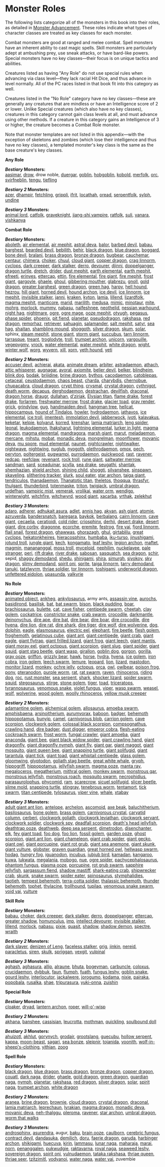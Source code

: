 # Monster Roles

The following lists categorize all of the monsters in this book into their roles, as detailed in [Monster Advancement](monsters/monsterAdvancement.md). These roles indicate what types of character classes are treated as key classes for each monster.

Combat monsters are good at ranged and melee combat. Spell monsters have an inherent ability to cast magic spells. Skill monsters are particularly adept at ambushing prey, use sneak attacks, or have bard-like powers. Special monsters have no key classes—their focus is on unique tactics and abilities.

Creatures listed as having "Any Role" do not use special rules when advancing via class level—they lack racial Hit Dice, and thus advance in level normally. All of the PC races listed in that book fit into this category as well.

Creatures listed in the "No Role" category have no key classes—these are generally any creatures that are mindless or have an Intelligence score of 2 or lower. Unlike Special creatures (which also have no key classes), creatures in this category cannot gain class levels at all, and must advance using other methods. If a creature in this category gains an Intelligence of 3 or higher, the creature becomes a Combat Role monster.

Note that monster templates are not listed in this appendix—with the exception of skeletons and zombies (which lose their intelligence and thus have no key classes), a templated monster's key class is the same as the base creature's key classes.

**Any Role**

**_Bestiary_ Monsters:**  
 [aasimar](monsters/aasimar.md#_aasimar), [drow](monsters/drow.md#_drow), drow noble, [duergar](monsters/duergar.md#_duergar), [goblin](monsters/goblin.md#_goblin), [hobgoblin](monsters/hobgoblin.md#_hobgoblin), [kobold](monsters/kobold.md#_kobold), [merfolk](monsters/merfolk.md#_merfolk), [orc](monsters/orc.md#_orc), [svirfneblin](monsters/svirfneblin.md#_svirfneblin), [tengu](monsters/tengu.md#_tengu), [tiefling](monsters/tiefling.md#_tiefling)

**_Bestiary 2_ Monsters:**  
 [azer](additionalMonsters/azer.md#_azer), [dhampir](additionalMonsters/dhampir.md#_dhampir-), [fetchling](additionalMonsters/fetchling.md#_fetchling), [grippli](additionalMonsters/grippli.md#_grippli), [ifrit](additionalMonsters/ifrit.md#_ifrit), [locathah](additionalMonsters/locathah.md#_locathah), [oread](additionalMonsters/oread.md#_oread-), [serpentfolk](additionalMonsters/serpentfolk.md#_serpentfolk), [sylph](additionalMonsters/sylph.md#_sylph), [undine](additionalMonsters/undine.md#_undine)

**_Bestiary 3_ Monsters:**  
 [animal lord](bestiary3/animalLord.md#_animal-lord), [catfolk](bestiary3/catfolk.md#_catfolk), [graveknight](bestiary3/graveknight.md#_graveknight), [jiang-shi vampire](bestiary3/vampire.md#_vampire,-jiang-shi), [ratfolk](bestiary3/ratfolk.md#_ratfolk), [suli](bestiary3/suli.md#_suli), [vanara](bestiary3/vanara.md#_vanara), [vishkanya](bestiary3/vishkanya.md#_vishkanya)

**Combat Role**

**_Bestiary_ Monsters:**  
 [aboleth](monsters/aboleth.md#_aboleth), [air elemental](monsters/elemental.md#_elemental-air), [air mephit](monsters/mephit.md#_mephit), [astral deva](monsters/angel.md#_angel-astral-deva), [balor](monsters/demon.md#_demon-balor), [barbed devil](monsters/devil.md#_devil-barbed), [babau](monsters/demon.md#_demon-babau), [barghest](monsters/barghest.md#_barghest), [bearded devil](monsters/devil.md#_devil-bearded), [bebilith](monsters/bebilith.md#_bebilith), [behir](monsters/behir.md#_behir), [black dragon](monsters/dragon.md#_chromatic-dragon-black), [blue dragon](monsters/dragon.md#_chromatic-dragon-blue), [boggard](monsters/boggard.md#_boggard), [bone devil](monsters/devil.md#_devil-bone), [bralani](monsters/azata.md#_azata-bralani), [brass dragon](monsters/dragon.md#_metallic-dragon-brass), [bronze dragon](monsters/dragon.md#_metallic-dragon-bronze), [bugbear](monsters/bugbear.md#_bugbear), [cauchemar](monsters/nightmare.md#_nightmare-cauchemar), [centaur](monsters/centaur.md#_centaur), [chimera](monsters/chimera.md#_chimera), [choker](monsters/choker.md#_choker), [chuul](monsters/chuul.md#_chuul), [cloud giant](monsters/giant.md#_giant-cloud), [copper dragon](monsters/dragon.md#_metallic-dragon-copper), [crag linnorm](monsters/linnorm.md#_linnorm-crag), [cyclops](monsters/cyclops.md#_cyclops), [dark creeper](monsters/darkCreeper.md#_dark-creeper), [dark stalker](monsters/darkStalker.md#_dark-stalker), [derro](monsters/derro.md#_derro), [devourer](monsters/devourer.md#_devourer), [djinni](monsters/genie.md#_genie-djinni), [doppelganger](monsters/doppelganger.md#_doppelganger), [dragon turtle](monsters/dragonTurtle.md#_dragon-turtle), [dretch](monsters/demon.md#_demon-dretch), [drider](monsters/drider.md#_drider), [dust mephit](monsters/mephit.md#_mephit), [earth elemental](monsters/elemental.md#_elemental-earth), [earth mephit](monsters/mephit.md#_mephit), [efreeti](monsters/genie.md#_genie-efreeti), [erinyes](monsters/devil.md#_devil-erinyes), [ettercap](monsters/ettercap.md#_ettercap), [ettin](monsters/ettin.md#_ettin), [fire elemental](monsters/elemental.md#_elemental-fire), [fire giant](monsters/giant.md#_giant-fire), [fire mephit](monsters/mephit.md#_mephit), [frost giant](monsters/giant.md#_giant-frost), [gargoyle](monsters/gargoyle.md#_gargoyle), [ghaele](monsters/azata.md#_azata-ghaele), [ghoul](monsters/ghoul.md#_ghoul), [gibbering mouther](monsters/gibberingMouther.md#_gibbering-mouther), [glabrezu](monsters/demon.md#_demon-glabrezu), [gnoll](monsters/gnoll.md#_gnoll), [gold dragon](monsters/dragon.md#_metallic-dragon-gold), [greater barghest](monsters/barghest.md#_greater-barghest), [green dragon](monsters/dragon.md#_chromatic-dragon-green), [green hag](monsters/greenHag.md#_green-hag), [harpy](monsters/harpy.md#_harpy), [hell hound](monsters/hellHound.md#_hell-hound), [hezrou](monsters/demon.md#_demon-hezrou), [hill giant](monsters/giant.md#_giant-hill), [horned devil](monsters/devil.md#_devil-horned), [hound archon](monsters/archon.md#_archon-hound), [ice devil](monsters/devil.md#_devil-ice), [ice linnorm](monsters/linnorm.md#_linnorm-ice), [ice mephit](monsters/mephit.md#_mephit), [invisible stalker](monsters/invisibleStalker.md#_invisible-stalker), [janni](monsters/genie.md#_genie-janni), [kraken](monsters/kraken.md#_kraken), [kyton](monsters/kyton.md#_kyton), [lamia](monsters/lamia.md#_lamia), [lillend](monsters/azata.md#_azata-lillend), [lizardfolk](monsters/lizardfolk.md#_lizardfolk), [magma mephit](monsters/mephit.md#_mephit), [manticore](monsters/manticore.md#_manticore), [marid](monsters/genie.md#_genie-marid), [marilith](monsters/demon.md#_demon-marilith), [medusa](monsters/medusa.md#_medusa), [mimic](monsters/mimic.md#_mimic), [minotaur](monsters/minotaur.md#_minotaur), [mite](monsters/mite.md#_mite), [mohrg](monsters/mohrg.md#_mohrg), [morlock](monsters/morlock.md#_morlock), [mummy](monsters/mummy.md#_mummy), [nabasu](monsters/demon.md#_demon-nabasu), [nalfeshnee](monsters/demon.md#_demon-nalfeshnee), [neothelid](monsters/neothelid.md#_neothelid), [nessian warhound](monsters/hellHound.md#_hell-hound-nessian), [night hag](monsters/nightHag.md#_night-hag), [nightmare](monsters/nightmare.md#_nightmare), [ogre](monsters/ogre.md#_ogre), [ogre mage](monsters/oni.md#_oni-ogre-mage), [ooze mephit](monsters/mephit.md#_mephit), [otyugh](monsters/otyugh.md#_otyugh), [pegasus](monsters/pegasus.md#_pegasus), [phase spider](monsters/phaseSpider.md#_phase-spider), [phoenix](monsters/phoenix.md#_phoenix), [pit fiend](monsters/devil.md#_devil-pit-fiend), [planetar](monsters/angel.md#_angel-planetar), [pseudodragon](monsters/pseudodragon.md#_pseudodragon), [rakshasa](monsters/rakshasa.md#_rakshasa), [red dragon](monsters/dragon.md#_chromatic-dragon-red), [remorhaz](monsters/remorhaz.md#_remorhaz), [retriever](monsters/retriever.md#_retriever), [sahuagin](monsters/sahuagin.md#_sahuagin), [salamander](monsters/salamander.md#_salamander), [salt mephit](monsters/mephit.md#_mephit), [satyr](monsters/satyr.md#_satyr), [sea hag](monsters/seaHag.md#_sea-hag), [shaitan](monsters/genie.md#_genie-shaitan), [shambling mound](monsters/shamblingMound.md#_shambling-mound), [shoggoth](monsters/shoggoth.md#_shoggoth), [silver dragon](monsters/dragon.md#_metallic-dragon-silver), [skum](monsters/skum.md#_skum), [solar](monsters/angel.md#_angel-solar), sphinx, [steam mephit](monsters/mephit.md#_mephit), [stone giant](monsters/giant.md#_giant-stone), [storm giant](monsters/giant.md#_giant-storm), [succubus](monsters/demon.md#_demon-succubus), [tarn linnorm](monsters/linnorm.md#_linnorm-tarn), [tarrasque](monsters/tarrasque.md#_tarrasque), [treant](monsters/treant.md#_treant), [troglodyte](monsters/troglodyte.md#_troglodyte), [troll](monsters/troll.md#_troll), [trumpet archon](monsters/archon.md#_archon-trumpet), [unicorn](monsters/unicorn.md#_unicorn), [vargouille](monsters/vargouille.md#_vargouille), [vegepygmy](monsters/vegepygmy.md#_vegepygmy), [vrock](monsters/demon.md#_demon-vrock), [water elemental](monsters/elemental.md#_elemental-water), [water mephit](monsters/mephit.md#_mephit), [white dragon](monsters/dragon.md#_chromatic-dragon-white), [wight](monsters/wight.md#_wight), [winter wolf](monsters/worg.md#_worg-winter-wolf), [worg](monsters/worg.md#_worg), [wyvern](monsters/wyvern.md#_wyvern), [xill](monsters/xill.md#_xill), [xorn](monsters/xill.md#_xill), [yeth hound](monsters/yethHound.md#_yeth-hound), [yeti](monsters/yeti.md#_yeti)

**_Bestiary 2_ Monsters:**  
 [accuser devil](additionalMonsters/devil.md#_devil,-accuser), [achierai](additionalMonsters/achaierai.md#_achaierai), [akata](additionalMonsters/akata.md#_akata), [animate dream](additionalMonsters/animateDream.md#_animate-dream), [arbiter](additionalMonsters/inevitable.md#_inevitable,-arbiter), [astradaemon](additionalMonsters/daemon.md#_daemon,-astradaemon), [athach](additionalMonsters/athach.md#_athach), [attic whisperer](additionalMonsters/atticWhisperer.md#_attic-whisperer), [augnagar](additionalMonsters/qlippoth.md#_qlippoth,-augnagar), [avoral](additionalMonsters/agathion.md#_agathion,-avoral), [axiomite](additionalMonsters/axiomite.md#_axiomite-), [belier devil](additionalMonsters/devil.md#_devil,-belier), [belker](additionalMonsters/belker.md#_belker), [blindheim](additionalMonsters/blindheim.md#_blindheim), [blink dog](additionalMonsters/blinkDog.md#_blink-dog), [bodak](additionalMonsters/bodak.md#_bodak), [brijidine](additionalMonsters/azata.md#_azata,-brijidine), [brine dragon](additionalMonsters/dragon.md#_primal-dragon,-brine), [bythos](additionalMonsters/aeon.md#_aeon,-bythos-), [cacodaemon](additionalMonsters/daemon.md#_daemon,-cacodaemon), [catoblepas](additionalMonsters/catoblepas.md#_catoblepas), [cetaceal](additionalMonsters/agathion.md#_agathion,-cetaceal), [ceustodaemon](additionalMonsters/daemon.md#_daemon,-ceustodaemon), [chaos beast](additionalMonsters/chaosBeast.md#_chaos-beast), [charda](additionalMonsters/charda.md#_charda), [charybdis](additionalMonsters/charybdis.md#_charybdis), [chernobue](additionalMonsters/qlippoth.md#_qlippoth,-chernobue), [chupacabra](additionalMonsters/chupacabra.md#_chupacabra), [cloud dragon](additionalMonsters/dragon.md#_primal-dragon,-cloud), [crypt thing](additionalMonsters/cryptThing.md#_crypt-thing), [crysmal](additionalMonsters/crysmal.md#_crysmal), [crystal dragon](additionalMonsters/dragon.md#_primal-dragon,-crystal), [cythnigot](additionalMonsters/qlippoth.md#_qlippoth,-cythnigot), [death worm](additionalMonsters/deathWorm.md#_death-worm), [decapus](additionalMonsters/decapus.md#_decapus), [derghodaemon](additionalMonsters/daemon.md#_daemon,-derghodaemon), [destrachan](additionalMonsters/destrachan.md#_destrachan), [devilfish](additionalMonsters/devilfish.md#_devilfish), [draconal](additionalMonsters/agathion.md#_agathion,-draconal), [dragon horse](additionalMonsters/dragonHorse.md#_dragon-horse), [draugr](additionalMonsters/draugr.md#_draugr), [dullahan](additionalMonsters/dullahan.md#_dullahan), [d’ziriak](additionalMonsters/dZiriak.md#_dziriak-), [Elysian titan](additionalMonsters/titan.md#_titan,-elysian), [flame drake](additionalMonsters/drake.md#_drake,-flame), [forest drake](additionalMonsters/drake.md#_drake,-forest), [forlarren](additionalMonsters/forlarren.md#_forlarren), [freshwater merrow](additionalMonsters/merrow.md#_merrow), [frost drake](additionalMonsters/drake.md#_drake,-frost), [glacier toad](additionalMonsters/toad.md#_toad,-glacier), [gray render](additionalMonsters/grayRender.md#_gray-render), [grick](additionalMonsters/grick.md#_grick), [grindylow](additionalMonsters/grindylow.md#_grindylow), [gug](additionalMonsters/gug.md#_gug), [handmaiden devil](additionalMonsters/devil.md#_devil,-handmaiden), [hangman tree](additionalMonsters/hangmanTree.md#_hangman-tree), [hellcat](additionalMonsters/hellcat.md#_hellcat), [hippocampus](additionalMonsters/hippocampus.md#_hippocampus), [hound of Tindalos](additionalMonsters/houndOfTindalos.md#_hound-of-tindalos), [howler](additionalMonsters/howler.md#_howler), [hydrodaemon](additionalMonsters/daemon.md#_daemon,-hydrodaemon), [iathavos](additionalMonsters/qlippoth.md#_qlippoth,-iathavos), [ice elemental](additionalMonsters/elemental.md#_elemental,-ice), [ice troll](additionalMonsters/troll.md#_troll,-ice), [imentesh](additionalMonsters/protean.md#_protean,-imentesh), [immolation devil](additionalMonsters/devil.md#_devil,-immolation), [jabberwock](additionalMonsters/jabberwock.md#_jabberwock), [jyoti](additionalMonsters/jyoti.md#_jyoti), [kalavakus](additionalMonsters/demon.md#_demon,-kalavakus), [keketar](additionalMonsters/protean.md#_protean,-keketar-), [kelpie](additionalMonsters/kelpie.md#_kelpie), [kolyarut](additionalMonsters/inevitable.md#_inevitable,-kolyarut), [korred](additionalMonsters/korred.md#_korred), [krenshar](additionalMonsters/krenshar.md#_krenshar-), [lamia matriarch](additionalMonsters/lamiaMatriarch.md#_lamia-matriarch), [leng spider](additionalMonsters/lengSpider.md#_leng-spider), [leonal](additionalMonsters/agathion.md#_agathion,-leonal), [leukodaemon](additionalMonsters/daemon.md#_daemon,-leukodaemon), [lhaksharut](additionalMonsters/inevitable.md#_inevitable,-lhaksharut), [lightning elemental](additionalMonsters/elemental.md#_elemental,-lightning), [lurker in light](additionalMonsters/lurkerInLight.md#_lurker-in-light), [magma dragon](additionalMonsters/dragon.md#_primal-dragon,-magma), [magma elemental](additionalMonsters/elemental.md#_elemental,-magma), [mandragora](additionalMonsters/mandragora.md#_mandragora), [marsh giant](additionalMonsters/giant.md#_giant,-marsh), [marut](additionalMonsters/inevitable.md#_inevitable,-marut), [meladaemon](additionalMonsters/daemon.md#_daemon,-meladaemon), [mercane](additionalMonsters/mercane.md#_mercane), [mihstu](additionalMonsters/mihstu.md#_mihstu), [mobat](additionalMonsters/bat.md#_bat,-mobat-), [monadic deva](additionalMonsters/angel.md#_angel,-monadic-deva), [mongrelman](additionalMonsters/mongrelman.md#_mongrelman), [moonflower](additionalMonsters/moonflower.md#_moonflower), [movanic deva](additionalMonsters/angel.md#_angel,-movanic-deva), [mu spore](additionalMonsters/muSpore.md#_mu-spore), [mud elemental](additionalMonsters/elemental.md#_elemental,-mud), [naunet](additionalMonsters/protean.md#_protean,-naunet-), [nightcrawler](additionalMonsters/nightshade.md#_nightshade,-nightcrawler), [nightwalker](additionalMonsters/nightshade.md#_nightshade,-nightwalker), [nightwave](additionalMonsters/nightshade.md#_nightshade,-nightwave), [nightwing](additionalMonsters/nightshade.md#_nightshade,-nightwing), [nuglub](additionalMonsters/gremlin.md#_gremlin,-nuglub), [nyogoth](additionalMonsters/qlippoth.md#_qlippoth,-nyogoth), [olethrodaemon](additionalMonsters/daemon.md#_daemon,-olethrodaemon), [omox](additionalMonsters/demon.md#_demon,-omox), [pech](additionalMonsters/pech.md#_pech), [peryton](additionalMonsters/peryton.md#_peryton), [poltergeist](additionalMonsters/poltergeist.md#_poltergeist), [pugwampi](additionalMonsters/gremlin.md#_gremlin,-pugwampi), [purrodaemon](additionalMonsters/daemon.md#_daemon,-purrodaemon), [quickwood](additionalMonsters/quickwood.md#_quickwood), [rast](additionalMonsters/rast.md#_rast), [ravener](additionalMonsters/ravener.md#_ravener), [redcap](additionalMonsters/redcap.md#_redcap), [reefclaw](additionalMonsters/reefclaw.md#_reefclaw), [revenant](additionalMonsters/revenant.md#_revenant), [rock troll](additionalMonsters/troll.md#_troll,-rock), [rune giant](additionalMonsters/giant.md#_giant,-rune), [saltwater merrow](additionalMonsters/merrow.md#_merrow), [sandman](additionalMonsters/sandman.md#_sandman), [sard](additionalMonsters/sard.md#_sard), [sceaduinar](additionalMonsters/sceaduinar.md#_sceaduinar), [scylla](additionalMonsters/scylla.md#_scylla), [sea drake](additionalMonsters/drake.md#_drake,-sea), [seugathi](additionalMonsters/seugathi.md#_seugathi), [shantak](additionalMonsters/shantak.md#_shantak), [shemhazian](additionalMonsters/demon.md#_demon,-shemhazian), [shield archon](additionalMonsters/archon.md#_archon,-shield), [shining child](additionalMonsters/shiningChild.md#_shining-child-), [shoggti](additionalMonsters/qlippoth.md#_qlippoth,-shoggti), [silvanshee](additionalMonsters/agathion.md#_agathion,-silvanshee), [sinspawn](additionalMonsters/sinspawn.md#_sinspawn), [skaveling](additionalMonsters/bat.md#_bat,-skaveling), [slithering tracker](additionalMonsters/slitheringTracker.md#_slithering-tracker), [slurk](additionalMonsters/slurk.md#_slurk-), [soul eater](additionalMonsters/soulEater.md#_soul-eater), [star archon](additionalMonsters/archon.md#_archon,-star), [taiga giant](additionalMonsters/giant.md#_giant,-taiga), [tendriculos](additionalMonsters/tendriculos.md#_tendriculos), [thanadaemon](additionalMonsters/daemon.md#_daemon,-thanadaemon), [Thanatotic titan](additionalMonsters/titan.md#_titan,-thanatotic), [theletos](additionalMonsters/aeon.md#_aeon,-theletos), [thoqqua](additionalMonsters/thoqqua.md#_thoqqua), [thrasfyr](additionalMonsters/thrasfyr.md#_thrasfyr), [thulgant](additionalMonsters/qlippoth.md#_qlippoth,-thulgant), [thunderbird](additionalMonsters/thunderbird.md#_thunderbird), [totenmaske](additionalMonsters/totenmaske.md#_totenmaske-), [triton](additionalMonsters/triton.md#_triton), [twigjack](additionalMonsters/twigjack.md#_twigjack), [umbral dragon](additionalMonsters/dragon.md#_primal-dragon,-umbral), [urdefhan](additionalMonsters/urdefhan.md#_urdefhan), [vampiric mist](additionalMonsters/vampiricMist.md), [vemerak](additionalMonsters/vemerak.md#_vemerak), [vrolikai](additionalMonsters/demon.md#_demon,-vrolikai), [water orm](additionalMonsters/waterOrm.md#_water-orm), [wendigo](additionalMonsters/wendigo.md#_wendigo), [winterwight](additionalMonsters/winterwight.md#_winterwight), [witchfire](additionalMonsters/witchfire.md#_witchfire), [witchwyrd](additionalMonsters/witchwyrd.md#_witchwyrd-), [wood giant](additionalMonsters/giant.md#_giant,-wood), [xacarba](additionalMonsters/xacarba.md#_xacarba), [yrthak](additionalMonsters/yrthak.md#_yrthak), [zelekhut](additionalMonsters/inevitable.md#_inevitable,-zelekhut)

**_Bestiary 3_ Monsters:**  
 [adaro](bestiary3/adaro.md#_adaro), [adherer](bestiary3/adherer.md#_adherer), [adhukait asura](bestiary3/asura.md#_asura,-adhukait), [adlet](bestiary3/adlet.md#_adlet), [annis hag](bestiary3/annisHag.md#_annis-hag), [akvan](bestiary3/div.md#_div,-akvan), [ash giant](bestiary3/giant.md#_giant,-ash), [atomie](bestiary3/atomie.md#_atomie), [azruverda](bestiary3/azruverda.md#_azruverda), [bandersnatch](bestiary3/bandersnatch.md#_bandersnatch), [baregara](bestiary3/baregara.md#_baregara), [baykok](bestiary3/baykok.md#_baykok), [berbalang](bestiary3/berbalang.md#_berbalang), [cairn linnorm](bestiary3/linnorm.md#_linnorm,-cairn), [cave giant](bestiary3/giant.md#_giant,-cave), [cecaelia](bestiary3/cecaelia.md#_cecaelia), [ceratioidi](bestiary3/ceratioidi.md#_ceratioidi), [cold rider](bestiary3/coldRider.md#_cold-rider), [criosphinx](bestiary3/sphinx.md#_sphinx,-criosphinx), [derhii](bestiary3/derhii.md#_derhii), [desert drake](bestiary3/drake.md#_drake,-desert), [desert giant](bestiary3/giant.md#_giant,-desert), [dire corby](bestiary3/direCorby.md#_dire-corby), [dragonne](bestiary3/dragonne.md#_dragonne), [ecorche](bestiary3/ecorche.md#_ecorche), [eremite](bestiary3/kyton.md#_kyton,-eremite), [festrog](bestiary3/festrog.md#_festrog), [fire yai](bestiary3/oni.md#_oni,-fire-yai), [fjord linnorm](bestiary3/linnorm.md#_linnorm,-fjord), [flail snail](bestiary3/flailSnail.md#_flail-snail), [forest dragon](bestiary3/dragon.md#_imperial-dragon,-forest), [ghawwas](bestiary3/div.md#_div,-ghawwas), [ghorazagh](bestiary3/ghorazagh.md#_ghorazagh), [ghul](bestiary3/ghul.md#_ghul), [girtablilu](bestiary3/girtablilu.md#_girtablilu), [great cyclops](bestiary3/cyclops.md#_cyclops,-great), [hekatonkheires](bestiary3/titan.md#_titan,-hekatonkheires), [hieracosphinx](bestiary3/sphinx.md#_sphinx,-hieracosphinx), [humbaba](bestiary3/humbaba.md#_humbaba), [iku-turso](bestiary3/ikuTurso.md#_iku-turso), [jinushigami](bestiary3/kami.md#_kami,-jinushigami), [jotund troll](bestiary3/troll.md#_troll,-jotund), [jungle giant](bestiary3/giant.md#_giant,-jungle), [kech](bestiary3/kech.md#_kech), [kongamato](bestiary3/kongamato.md#_kongamato), [leaf leshy](bestiary3/leshy.md#_leshy,-leaf), [legion archon](bestiary3/archon.md#_archon,-legion), [maftet](bestiary3/maftet.md#_maftet), [magmin](bestiary3/magmin.md#_magmin), [manananggal](bestiary3/manananggal.md#_manananggal), [moss troll](bestiary3/troll.md#_troll,-moss), [myceloid](bestiary3/myceloid.md#_myceloid), [nephilim](bestiary3/nephilim.md#_nephilim), [nuckelavee](bestiary3/nuckelavee.md#_nuckelavee), [pale stranger](bestiary3/paleStranger.md#_pale-stranger), [peri](bestiary3/peri.md#_peri), [rift drake](bestiary3/drake.md#_drake,-rift), [river drake](bestiary3/drake.md#_drake,-river), [sabosan](bestiary3/sabosan.md#_sabosan), [sasquatch](bestiary3/sasquatch.md#_sasquatch), [sea dragon](bestiary3/dragon.md#_imperial-dragon,-sea), [schir](bestiary3/demon.md#_demon,-schir), sepid, [shaggy demodand](bestiary3/demodand.md#_demodand,-shaggy), [shedu](bestiary3/shedu.md#_shedu), [shinigami](bestiary3/shinigami.md#_shinigami), [shira](bestiary3/div.md#_div,-shira), [simurgh](bestiary3/simurgh.md#_simurgh), [siyokoy](bestiary3/siyokoy.md#_siyokoy), [sky dragon](bestiary3/dragon.md#_imperial-dragon,-sky), [slimy demodand](bestiary3/demodand.md#_demodand,-slimy), [spirit oni](bestiary3/oni.md#_oni,-spirit), [sprite](bestiary3/sprite.md#_sprite), [taiga linnorm](bestiary3/linnorm.md#_linnorm,-taiga), [tarry demodand](bestiary3/demodand.md#_demodand,-tarry), [tanuki](bestiary3/tanuki.md#_tanuki), [tatzlwyrm](bestiary3/tatzlwyrm.md#_tatzlwyrm), [thriae soldier](bestiary3/thriae.md#_thriae-soldier), [tor linnorm](bestiary3/linnorm.md#_linnorm,-tor), [toshigami](bestiary3/kami.md#_kami,-toshigami""), [underworld dragon](bestiary3/dragon.md#_imperial-dragon,-underworld), [unfettered eidolon](bestiary3/eidolon.md#_eidolon,-unfettered), [upasunda](bestiary3/asura.md#_asura,-upasunda), [valkyrie](bestiary3/valkyrie.md#_valkyrie)

**No Role**

**_Bestiary_ Monsters:**  
 [animated object](monsters/animatedObject.md#_animated-object), [ankheg](monsters/ankheg.md#_ankheg), [ankylosaurus](monsters/dinosaur.md#_dinosaur-ankylosaurus), army ants, [assassin vine](monsters/assassinVine.md#_assassin-vine), [aurochs](monsters/herdAnimal.md#_herd-animal-aurochs), [basidirond](monsters/basidirond.md#_basidirond), [basilisk](monsters/basilisk.md#_basilisk), [bat](monsters/familiar.md#_bat), [bat swarm](monsters/bat.md#_bat-swarm), [bison](monsters/herdAnimal.md#_herd-animal-bison), [black pudding](monsters/blackPudding.md#_black-pudding), [boar](monsters/boar.md#_boar), [brachiosaurus](monsters/dinosaur.md#_dinosaur-brachiosaurus), [bulette](monsters/bulette.md#_bulette), [cat](monsters/familiar.md#_cat), [cave fisher](monsters/caveFisher.md#_cave-fisher), [centipede swarm](monsters/centipede.md#_centipede-swarm), [cheetah](monsters/cat.md#_cat-cheetah), [clay golem](monsters/golem.md#_golem-clay), [cockatrice](monsters/cockatrice.md#_cockatrice), [constrictor snake](monsters/snake.md#_snake-constrictor), [crab swarm](monsters/crab.md#_crab-swarm), [crocodile](monsters/crocodile.md#_crocodile), [darkmantle](monsters/darkmantle.md#_darkmantle), [deinonychus](monsters/dinosaur.md#_dinosaur-deinonychus), [dire ape](monsters/ape.md#_ape-dire), [dire bat](monsters/bat.md#_bat-dire), [dire bear](monsters/bear.md#_bear-dire), [dire boar](monsters/boar.md#_boar-dire), [dire crocodile](monsters/crocodile.md#_crocodile-dire), [dire hyena](monsters/hyena.md#_hyena-dire), [dire lion](monsters/lion.md#_lion-dire), [dire rat](monsters/rat.md#_rat-dire), [dire shark](monsters/shark.md#_shark-dire), [dire tiger](monsters/tiger.md#_tiger-dire), [dire wolf](monsters/wolf.md#_wolf-dire), [dire wolverine](monsters/wolverine.md#_wolverine-dire), [dog](monsters/dog.md#_dog), [dolphin](monsters/dolphin.md#_dolphin), [eagle](monsters/eagle.md#_eagle), [elasmosaurus](monsters/dinosaur.md#_dinosaur-elasmosaurus), [electric eel](monsters/eel.md#_eel-electric), [elephant](monsters/elephant.md#_elephant), [fire beetle](monsters/beetle.md#_beetle-fire), [flesh golem](monsters/golem.md#_golem-flesh), [froghemoth](monsters/froghemoth.md#_froghemoth), [gelatinous cube](monsters/gelatinousCube.md#_gelatinous-cube), [giant ant](monsters/ant.md#_ant-giant), [giant centipede](monsters/centipede.md#_centipede-giant), [giant crab](monsters/crab.md#_crab-giant), [giant eagle](monsters/eagle.md#_eagle-giant), [giant flytrap](monsters/flytrap.md#_flytrap-giant), [giant frilled lizard](monsters/lizard.md#_lizard-giant-frilled), [giant frog](monsters/frog.md#_frog-giant), [giant leech](monsters/leech.md#_leech-giant), [giant mantis](monsters/mantis.md#_mantis-giant), [giant moray eel](monsters/eel.md#_eel-giant-moray), [giant octopus](monsters/octopus.md#_octopus-giant), [giant scorpion](monsters/scorpion.md#_scorpion-giant), [giant slug](monsters/slug.md#_slug-giant), [giant spider](monsters/spider.md#_spider-giant), [giant squid](monsters/squid.md#_squid-giant), [giant stag beetle](monsters/beetle.md#_beetle-giant), [giant wasp](monsters/wasp.md#_wasp-giant), [girallon](monsters/girallon.md#_girallon), [goblin dog](monsters/goblinDog.md#_goblin-dog), [gorgon](monsters/gorgon.md#_gorgon), [gorilla](monsters/ape.md#_ape-gorilla), [gray ooze](monsters/grayOoze.md#_gray-ooze), [griffon](monsters/griffon.md#_griffon), [grizzly bear](monsters/bear.md#_bear-grizzly), [hawk](monsters/familiar.md#_hawk), [horse](monsters/horse.md#_horse), [hydra](monsters/hydra.md#_hydra), [hyena](monsters/hyena.md#_hyena), [ice golem](monsters/golem.md#_golem-ice), [iron cobra](monsters/ironCobra.md#_iron-cobra), [iron golem](monsters/golem.md#_golem-iron), [leech swarm](monsters/leech.md#_leech-swarm), [lemure](monsters/devil.md#_devil-lemure), [leopard](monsters/cat.md#_cat-leopard), [lion](monsters/lion.md#_lion), [lizard](monsters/familiar.md#_lizard), [mastodon](monsters/elephant.md#_elephant-mastodon), [monitor lizard](monsters/lizard.md#_lizard-monitor), [monkey](monsters/familiar.md#_monkey), [ochre jelly](monsters/ochreJelly.md#_ochre-jelly), [octopus](monsters/octopus.md#_octopus), [orca](monsters/dolphin.md#_dolphin-orca), [owl](monsters/familiar.md#_owl), [owlbear](monsters/owlbear.md#_owlbear), [poison frog](monsters/frog.md#_frog-poison), [pony](monsters/horse.md#_horse-pony), [pteranodon](monsters/dinosaur.md#_dinosaur-pteranodon), [purple worm](monsters/purpleWorm.md#_purple-worm), [rat](monsters/familiar.md#_rat), [rat swarm](monsters/rat.md#_rat-swarm), [raven](monsters/familiar.md#_raven), [rhinoceros](monsters/rhinoceros.md#_rhinoceros), [riding dog](monsters/dog.md#_dog-riding), [roc](monsters/roc.md#_roc), [rust monster](monsters/rustMonster.md#_rust-monster), [sea serpent](monsters/seaSerpent.md#_sea-serpent), [shark](monsters/shark.md#_shark), [shocker lizard](monsters/shockerLizard.md#_shocker-lizard), [spider swarm](monsters/spider.md#_spider-swarm), [squid](monsters/squid.md#_squid), [stegosaurus](monsters/dinosaur.md#_dinosaur-stegosaurus), [stirge](monsters/stirge.md#_stirge), [stone golem](monsters/golem.md#_golem-stone), [tiger](monsters/tiger.md#_tiger), [toad](monsters/familiar.md#_toad), [triceratops](monsters/dinosaur.md#_dinosaur-triceratops), [tyrannosaurus](monsters/dinosaur.md#_dinosaur-tyrannosaurus), [venomous snake](monsters/snake.md#_snake-venomous), [violet fungus](monsters/violetFungus.md#_violet-fungus), [viper](monsters/familiar.md#_viper), [wasp swarm](monsters/wasp.md#_wasp-swarm), [weasel](monsters/familiar.md#_weasel), [wolf](monsters/wolf.md#_wolf), [wolverine](monsters/wolverine.md#_wolverine), [wood golem](monsters/golem.md#_golem-wood), [woolly rhinoceros](monsters/rhinoceros.md#_rhinoceros-woolly), [yellow musk creeper](monsters/yellowMuskCreeper.md#_yellow-musk-creeper)

**_Bestiary 2_ Monsters:**  
 [adamantine golem](additionalMonsters/golem.md#_golem,-adamantine), [alchemical golem](additionalMonsters/golem.md#_golem,-alchemical), [allosaurus](additionalMonsters/dinosaur.md#_dinosaur,-allosaurus), [amoeba swarm](additionalMonsters/amoeba.md#_amoeba-swarm), [amphisbaena](additionalMonsters/amphisbaena.md#_amphisbaena), [arsinoitherium](additionalMonsters/megafauna.md#_megafauna,-arsinoitherium), [aurumvorax](additionalMonsters/aurumvorax.md#_aurumvorax), [baboon](additionalMonsters/primate.md#_primate,-baboon), [badger](additionalMonsters/badger.md#_badger), [behemoth hippopotamus](additionalMonsters/hippopotamus.md#_hippopotamus,-behemoth), [bunyip](additionalMonsters/bunyip.md#_bunyip), [camel](additionalMonsters/herdAnimal.md#_herd-animal,-camel-), [carnivorous blob](additionalMonsters/carnivorousBlob.md#_carnivorous-blob), [carrion golem](additionalMonsters/golem.md#_golem,-carrion), [cave scorpion](additionalMonsters/scorpion.md#_scorpion,-cave), [clockwork golem](additionalMonsters/golem.md#_golem,-clockwork), [colossal black scorpion](additionalMonsters/scorpion.md#_scorpion,-black-), [compsognathus](additionalMonsters/dinosaur.md#_dinosaur,-compsognathus), [crawling hand](additionalMonsters/crawlingHand.md#_crawling-hand), [dire badger](additionalMonsters/badger.md#_badger,-dire), [dust digger](additionalMonsters/dustDigger.md#_dust-digger), [emperor cobra](additionalMonsters/snake.md#_snake,-emperor-cobra), [flesh-eating cockroach swarm](additionalMonsters/cockroach.md#_cockroach,-giant), [frost worm](additionalMonsters/frostWorm.md#_frost-worm), [fungal crawler](additionalMonsters/fungalCrawler.md#_fungal-crawler), [giant amoeba](additionalMonsters/amoeba.md#_amoeba,-giant), [giant anaconda](additionalMonsters/snake.md#_snake,-giant-anaconda), [giant bee](additionalMonsters/bee.md#_bee,-giant-), [giant black widow spider](additionalMonsters/spider.md#_spider,-giant-black-widow), [giant crawling hand](additionalMonsters/crawlingHand.md#_crawling-hand,-giant), [giant dragonfly](additionalMonsters/dragonfly.md#_dragonfly,-giant), [giant dragonfly nymph](additionalMonsters/dragonfly.md#_dragonfly,-giant), [giant fly](additionalMonsters/fly.md#_fly,-giant), [giant gar](additionalMonsters/gar.md#_gar,-giant), [giant maggot](additionalMonsters/maggot.md#_maggot,-giant), [giant mosquito](additionalMonsters/mosquito.md#_mosquito,-giant), [giant queen bee](additionalMonsters/bee.md#_bee,-giant-queen), [giant snapping turtle](additionalMonsters/turtle.md#_turtle,-giant-snapping-), [giant solifugid](additionalMonsters/solifugid.md#_solifugid,-giant), [giant tarantula](additionalMonsters/spider.md#_spider,-giant-tarantula), [giant tick](additionalMonsters/tick.md#_tick,-giant), [giant toad](additionalMonsters/toad.md#_toad,-giant), [giant whiptail centipede](additionalMonsters/centipede.md#_centipede,-giant-whiptail), [glass golem](additionalMonsters/golem.md#_golem,-glass), [gloomwing](additionalMonsters/gloomwing.md#_gloomwing), [glyptodon](additionalMonsters/megafauna.md#_megafauna,-gylptodon), [goliath stag beetle](additionalMonsters/beetle.md#_beetle,-goliath-stag), [great white whale](additionalMonsters/whale.md#_whale,-great-white-), [gryph](additionalMonsters/gryph.md#_gryph), [hippogriff](additionalMonsters/hippogriff.md#_hippogriff), [hippopotamus](additionalMonsters/hippopotamus.md#_hippopotamus), [jellyfish swarm](additionalMonsters/jellyfish.md), [magma ooze](additionalMonsters/magmaOoze.md#_magma-ooze), [manta ray](additionalMonsters/ray.md#_ray,-manta), [megaloceros](additionalMonsters/megafauna.md#_megafauna,-megaloceros), [megatherium](additionalMonsters/megafauna.md#_megafauna,-megatherium), [mithral golem](additionalMonsters/golem.md#_golem,-mithral), [monkey swarm](additionalMonsters/primate.md#_primate,-monkey-swarm), [monstrous gar](additionalMonsters/gar.md#_gar), [monstrous jellyfish](additionalMonsters/jellyfish.md), [monstrous roach](additionalMonsters/cockroach.md), [mosquito swarm](additionalMonsters/mosquito.md), [necrophidius](additionalMonsters/necrophidius.md#_necrophidius), [parasaurolophus](additionalMonsters/dinosaur.md#_dinosaur,-parasaurolophus), [phycomid](additionalMonsters/phycomid.md#_phycomid), [ram](additionalMonsters/herdAnimal.md#_herd-animal,-ram), [scarecrow](additionalMonsters/scarecrow.md#_scarecrow), [sicuel solifugid](additionalMonsters/solifugid.md), [slicer beetle](additionalMonsters/beetle.md#_beetle,-slicer), [slime mold](additionalMonsters/slimeMold.md#_slime-mold), [snapping turtle](additionalMonsters/turtle.md#_turtle,-snapping), [stingray](additionalMonsters/ray.md#_ray,-stingray), [tenebrous worm](additionalMonsters/tenebrousWorm.md#_tenebrous-worm), [tentamort](additionalMonsters/tentamort.md#_tentamort), [tick swarm](additionalMonsters/tick.md#_tick-swarm), [titan centipede](additionalMonsters/centipede.md#_centipede,-titan), [tylosaurus](additionalMonsters/dinosaur.md#_dinosaur,-tylosaurus), [viper vine](additionalMonsters/viperVine.md#_viper-vine), [whale](additionalMonsters/whale.md), [xtabay](additionalMonsters/xtabay.md#_xtabay)

**_Bestiary 3_ Monsters:**  
 [adult giant ant lion](bestiary3/antLion.md#_ant-lion,-giant), [antelope](bestiary3/herdAnimal.md#_herd-animal,-antelope), [archelon](bestiary3/megafauna.md#_megafauna,-archelon), [ascomoid](bestiary3/ascomoid.md#_ascomoid), [axe beak](bestiary3/axeBeak.md#_axe-beak), [baluchitherium](bestiary3/megafauna.md#_megafauna,-baluchitherium), [basilosaurus](bestiary3/megafauna.md#_megafauna,-basilosaurus), [bone golem](bestiary3/golem.md#_golem,-bone), [brass golem](bestiary3/golem.md#_golem,-brass), [carnivorous crystal](bestiary3/carnivorousCrystal.md#_carnivorous-crystal), [caryatid column](bestiary3/caryatidColumn.md#_caryatid-column), [cerberi](bestiary3/cerberi.md#_cerberi), [clockwork goliath](bestiary3/clockwork.md#_clockwork-goliath), [clockwork leviathan](bestiary3/clockwork.md#_clockwork-leviathan), [clockwork servant](bestiary3/clockwork.md#_clockwork-servant), [clockwork soldier](bestiary3/clockwork.md#_clockwork-soldier), [clockwork spy](bestiary3/clockwork.md#_clockwork-spy), [deadfall scorpion](bestiary3/scorpion.md#_scorpion,-deadfall), [death's head jellyfish](bestiary3/jellyfish.md#_jellyfish,-death's-head), [deathtrap ooze](bestiary3/deathtrapOoze.md#_deathtrap-ooze), [deathweb](bestiary3/deathweb.md#_deathweb), [deep sea serpent](bestiary3/seaSerpent.md#_sea-serpent,-deep), [dimetrodon](bestiary3/dinosaur.md#_dinosaur,-dimetrodon), [disenchanter](bestiary3/disenchanter.md#_disenchanter), [elk](bestiary3/herdAnimal.md#_herd-animal,-elk), [fey giant toad](bestiary3/feyCreature.md#_fey-creature), [foo dog](bestiary3/fooCreature.md#_foo-creature), [foo lion](bestiary3/fooCreature.md#_foo-creature), [fossil golem](bestiary3/golem.md#_golem,-fossil), [garden ooze](bestiary3/gardenOoze.md#_garden-ooze), [ghost scorpion](bestiary3/scorpion.md#_scorpion,-ghost), [giant ant lion](bestiary3/antLion.md#_ant-lion,-giant), [giant chameleon](bestiary3/lizard.md#_lizard,-giant-chameleon), [giant crab spider](bestiary3/spider.md#_spider,-giant-crab), [giant gecko](bestiary3/lizard.md#_lizard,-giant-gecko), [giant owl](bestiary3/owl.md#_owl,-giant), [giant porcupine](bestiary3/porcupine.md#_porcupine,-giant), [giant rot grub](bestiary3/parasite.md#_parasite,-giant-rot-grub), [giant sea anemone](bestiary3/seaAnemone.md#_sea-anemone,-giant), [giant skunk](bestiary3/skunk.md#_skunk,-giant), [giant vulture](bestiary3/vulture.md#_vulture,-giant), [globster](bestiary3/globster.md#_globster), [graven guardian](bestiary3/gravenGuardian.md#_graven-guardian), [great horned owl](bestiary3/owl.md#_owl,-great-horned), [hellwasp swarm](bestiary3/hellwaspSwarm.md#_hellwasp-swarm), [hodag](bestiary3/hodag.md#_hodag), [hungry fog](bestiary3/hodag.md#_hodag), [iguanodon](bestiary3/dinosaur.md#_dinosaur,-iguanodon), [incubus](bestiary3/demon.md#_demon,-incubus), [jubjub bird](bestiary3/jubjubBird.md#_jubjub-bird), [kamadan](bestiary3/kamadan.md#_kamadan), [kangaroo](bestiary3/marsupial.md#_marsupial,-kangaroo), [kuwa](bestiary3/oni.md#_oni,-kuwa), [lukwata](bestiary3/lukwata.md#_lukwata), [megalania](bestiary3/megafauna.md#_megafauna,-megalania), [mobogo](bestiary3/mobogo.md#_mobogo), [nue](bestiary3/nue.md#_nue), [ogre spider](bestiary3/spider.md#_spider,-ogre), [pachycephalosaurus](bestiary3/dinosaur.md#_dinosaur,-pachycephalosaurus), [phantom fungus](bestiary3/phantomFungus.md#_phantom-fungus), [plasma ooze](bestiary3/plasmaOoze.md#_plasma-ooze), [porcupine](bestiary3/porcupine.md#_porcupine), [rot grub swarm](bestiary3/parasite.md#_parasite,-rot-grub-swarm), [sapphire jellyfish](bestiary3/jellyfish.md#_jellyfish,-sapphire), [sargassum fiend](bestiary3/sargassumFiend.md#_sargassum-fiend), [shadow mastiff](bestiary3/shadowMastiff.md#_shadow-mastiff), [shark-eating crab](bestiary3/crab.md#_crab,-shark-eating), [shipwrecker crab](bestiary3/crab.md#_crab,-shipwrecker), [skunk](bestiary3/skunk.md#_skunk), [snake swarm](bestiary3/snakeSwarm.md#_snake-swarm), [spider eater](bestiary3/spiderEater.md#_spider-eater), [spinosaurus](bestiary3/dinosaur.md#_dinosaur,-spinosaurus), [stymphalidies](bestiary3/stymphalidies.md#_stymphalidies), [taotieh](bestiary3/taotieh.md#_taotieh), [tempest behemoth](bestiary3/behemoth.md#_behemoth,-tempest), [terra-cotta soldier](bestiary3/terraCottaSoldier.md#_terra-cotta-soldier), [thalassic behemoth](bestiary3/behemoth.md#_behemoth,-thalassic), [thunder behemoth](bestiary3/behemoth.md#_behemoth,-thunder), [tophet](bestiary3/tophet.md#_tophet), [thylacine](bestiary3/marsupial.md#_marsupial,-thylacine), [trollhound](bestiary3/trollhound.md#_trollhound), [tupilaq](bestiary3/tupilaq.md#_tupilaq), [venomous snake swarm](bestiary3/snakeSwarm.md#_snake-swarm), [void yai](bestiary3/oni.md#_oni,-void-yai), [vulture](bestiary3/vulture.md#_vulture)

**Skill Role**

**_Bestiary_ Monsters:**  
 [babau](monsters/demon.md#_demon-babau), [choker](monsters/choker.md#_choker), [dark creeper](monsters/darkCreeper.md#_dark-creeper), [dark stalker](monsters/darkStalker.md#_dark-stalker), [derro](monsters/derro.md#_derro), [doppelganger](monsters/doppelganger.md#_doppelganger), [ettercap](monsters/ettercap.md#_ettercap), [greater shadow](monsters/shadow.md#_shadow-greater), [homunculus](monsters/homunculus.md#_homunculus), [imp](monsters/devil.md#_devil-imp), [intellect devourer](monsters/intellectDevourer.md#_intellect-devourer), [invisible stalker](monsters/invisibleStalker.md#_invisible-stalker), [lillend](monsters/azata.md#_azata-lillend), [morlock](monsters/morlock.md#_morlock), [nabasu](monsters/demon.md#_demon-nabasu), [pixie](monsters/pixie.md#_pixie), [quasit](monsters/demon.md#_demon-quasit), [shadow](monsters/shadow.md#_shadow), [shadow demon](monsters/demon.md#_demon-shadow), [spectre](monsters/spectre.md#_spectre), [wraith](monsters/wraith.md#_wraith)

**_Bestiary 2_ Monsters:**  
 [dark slayer](additionalMonsters/darkSlayer.md#_dark-slayer), [denizen of Leng](additionalMonsters/denizenOfLeng.md#_denizen-of-leng), [faceless stalker](additionalMonsters/facelessStalker.md#_faceless-stalker), [grig](additionalMonsters/grig.md#_grig), [jinkin](additionalMonsters/gremlin.md#_gremlin,-jinkin), [nereid](additionalMonsters/nereid.md#_nereid), [paracletus](additionalMonsters/aeon.md#_aeon,-paracletus), [siren](additionalMonsters/siren.md#_siren), [skulk](additionalMonsters/skulk.md#_skulk), [spriggan](additionalMonsters/spriggan.md#_spriggan), [vexgit](additionalMonsters/gremlin.md#_gremlin,-vexgit), [vulpinal](additionalMonsters/agathion.md#_agathion,-vulpinal)

**_Bestiary 3_ Monsters:**  
 [aghash](bestiary3/div.md#_div,-aghash), [aghasura](bestiary3/asura.md#_asura,-aghasura), [allip](bestiary3/allip.md#_allip), [alraune](bestiary3/alraune.md#_alraune), [bhuta](bestiary3/bhuta.md#_bhuta), [bogeyman](bestiary3/bogeyman.md#_bogeyman), [carbuncle](bestiary3/carbuncle.md#_carbuncle), [coloxus](bestiary3/demon.md#_demon,-coloxus), [crucidaemon](bestiary3/daemon.md#_daemon,-crucidaemon), [dybbuk](bestiary3/dybbuk.md#_dybbuk), [faun](bestiary3/faun.md#_faun), [flumph](bestiary3/flumph.md#_flumph), [fuath](bestiary3/gremlin.md#_gremlin,-fuath), [fungus leshy](bestiary3/leshy.md#_leshy,-fungus), [goblin snake](bestiary3/goblinSnake.md#_goblin-snake), [gourd leshy](bestiary3/leshy.md#_leshy,-gourd), [interlocutor](bestiary3/kyton.md#_kyton,-interlocutor), [jackalwere](bestiary3/jackalwere.md#_jackalwere), [jorogumo](bestiary3/jorogumo.md#_jorogumo), [kodama](bestiary3/kami.md#_kami,-kodama), [nixie](bestiary3/nixie.md#_nixie), [pairaka](bestiary3/div.md#_div,-pairaka), [popobala](bestiary3/popobala.md#_popobala), [rusalka](bestiary3/rusalka.md#_rusalka-), [shae](bestiary3/shae.md#_shae), [tripurasura](bestiary3/asura.md#_asura,-tripurasura), [yuki-onna](bestiary3/yukiOnna.md#_yuki-onna), [zuishin](bestiary3/kami.md#_kami,-zuishin)

**Special Role**

**_Bestiary_ Monsters:**  
 [cloaker](monsters/cloaker.md#_cloaker), [dryad](monsters/dryad.md#_dryad), [lantern archon](monsters/archon.md#_archon-lantern), [roper](monsters/roper.md#_roper), [will-o'-wisp](monsters/willOWisp.md#_will-o-wisp)

**_Bestiary 2_ Monsters:**  
 [akhana](additionalMonsters/aeon.md#_aeon,-akhana), [banshee](additionalMonsters/banshee.md#_banshee), [cassisian](additionalMonsters/angel.md#_angel,-cassisian), [leucrotta](additionalMonsters/leucrotta.md#_leucrotta""), [mothman](additionalMonsters/mothman.md#_mothman), [quickling](additionalMonsters/quickling.md#_quickling), [soulbound doll](additionalMonsters/soulboundDoll.md#_soulbound-doll)

**_Bestiary 3_ Monsters:**  
 [ahuizotl](bestiary3/ahuizotl.md#_ahuizotl), [akhlut](bestiary3/akhlut.md#_akhlut), [gorynych](bestiary3/gorynych.md#_gorynych), [grodair](bestiary3/grodair.md#_grodair), [grootslang](bestiary3/grootslang.md#_grootslang), [guecubu](bestiary3/guecubu.md#_guecubu), [hollow serpent](bestiary3/hollowSerpent.md#_hollow-serpent), [kappa](bestiary3/kappa.md#_kappa), [moon-beast](bestiary3/moonBeast.md#_moon-beast), [sagari](bestiary3/sagari.md#_sagari), [sea bonze](bestiary3/seaBonze.md#_sea-bonze), [sleipnir](bestiary3/sleipnir.md#_sleipnir), [tojanida](bestiary3/tojanida.md#_tojanida), [voonith](bestiary3/voonith.md#_voonith), [wolf-in-sheep's-clothing](bestiary3/wolfInSheepSClothing.md#_wolf-in-sheep's-clothing), [yithian](bestiary3/yithian.md#_yithian), [zoog](bestiary3/zoog.md#_zoog)

**Spell Role**

**_Bestiary_ Monsters:**  
 [black dragon](monsters/dragon.md#_chromatic-dragon-black), [blue dragon](monsters/dragon.md#_chromatic-dragon-blue), [brass dragon](monsters/dragon.md#_metallic-dragon-brass), [bronze dragon](monsters/dragon.md#_metallic-dragon-bronze), [copper dragon](monsters/dragon.md#_metallic-dragon-copper), [couatl](monsters/couatl.md#_couatl), [dark naga](monsters/naga.md#_naga-dark), [drider](monsters/drider.md#_drider), [ghaele](monsters/azata.md#_azata-ghaele), [gold dragon](monsters/dragon.md#_metallic-dragon-gold), [green dragon](monsters/dragon.md#_chromatic-dragon-green), [guardian naga](monsters/naga.md#_naga-guardian), [nymph](monsters/nymph.md#_nymph), [planetar](monsters/angel.md#_angel-planetar), [rakshasa](monsters/rakshasa.md#_rakshasa), [red dragon](monsters/dragon.md#_chromatic-dragon-red), [silver dragon](monsters/dragon.md#_metallic-dragon-silver), [solar](monsters/angel.md#_angel-solar), [spirit naga](monsters/naga.md#_naga-spirit), [trumpet archon](monsters/archon.md#_archon-trumpet), [white dragon](monsters/dragon.md#_chromatic-dragon-white)

**_Bestiary 2_ Monsters:**  
 [aranea](additionalMonsters/aranea.md#_aranea), [brine dragon](additionalMonsters/dragon.md#_primal-dragon,-brine), [brownie](additionalMonsters/brownie.md#_brownie), [cloud dragon](additionalMonsters/dragon.md#_primal-dragon,-cloud), [crystal dragon](additionalMonsters/dragon.md#_primal-dragon,-crystal), [draconal](additionalMonsters/agathion.md#_agathion,-draconal), [lamia matriarch](additionalMonsters/lamiaMatriarch.md#_lamia-matriarch), [leprechaun](additionalMonsters/leprechaun.md#_leprechaun), [lyrakian](additionalMonsters/azata.md#_azata,-lyrakien), [magma dragon](additionalMonsters/dragon.md#_primal-dragon,-magma), [monadic deva](additionalMonsters/angel.md#_angel,-monadic-deva), [movanic deva](additionalMonsters/angel.md#_angel,-movanic-deva), [neh-thalggu](additionalMonsters/nehThalggu.md#_neh-thalggu), [pleroma](additionalMonsters/aeon.md#_aeon,-pleroma), [ravener](additionalMonsters/ravener.md#_ravener), [star archon](additionalMonsters/archon.md#_archon,-star), [umbral dragon](additionalMonsters/dragon.md#_primal-dragon,-umbral), [worm that walks](additionalMonsters/wormThatWalks.md#_worm-that-walks)

**_Bestiary 3_ Monsters:**  
 [androsphinx](bestiary3/sphinx.md#_sphinx,-androsphinx), [asurendra](bestiary3/asura.md#_asura,-asurendra), augur, [baku](bestiary3/baku.md#_baku), [brain ooze](bestiary3/brainOoze.md#_brain-ooze), [caulborn](bestiary3/caulborn.md#_caulborn), [cerebric fungus](bestiary3/cerebricFungus.md#_cerebric-fungus), [contract devil](bestiary3/devil.md#_devil,-contract), [dandasuka](bestiary3/rakshasa.md#_rakshasa,-dandasuka), [demilich](bestiary3/demilich.md#_demilich), [doru](bestiary3/div.md#_div,-doru), [faerie dragon](bestiary3/dragon.md#_dragon,-faerie), [garuda](bestiary3/garuda.md#_garuda), [harbinger archon](bestiary3/archon.md#_archon,-harbinger), [shikigami](bestiary3/kami.md#_kami,-shikigami), [huecuva](bestiary3/huecuva.md#_huecuva), [kirin](bestiary3/kirin.md#_kirin), [lammasu](bestiary3/lammasu.md#_lammasu), [lunar naga](bestiary3/naga.md#_naga,-lunar), [maharaja](bestiary3/rakshasa.md#_rakshasa,-maharaja), [marai](bestiary3/rakshasa.md#_rakshasa,-marai), [norn](bestiary3/norn.md#_norn), [penanggalen](bestiary3/penanggalen.md#_penanggalen), [pukwudgie](bestiary3/pukwudgie.md#_pukwudgie), [raktavarna](bestiary3/rakshasa.md#_rakshasa,-raktavarna), [royal naga](bestiary3/naga.md#_naga,-royal), [seaweed leshy](bestiary3/leshy.md#_leshy,-seaweed), [sovereign dragon](bestiary3/dragon.md#_imperial-dragon,-sovereign), [spirit oni](bestiary3/oni.md#_oni,-spirit), [vulnudaemon](bestiary3/daemon.md#_daemon,-vulnudaemon), [tataka rakshasa](bestiary3/rakshasa.md#_rakshasa,-tataka), [thriae queen](bestiary3/thriae.md#_thriae-queen), [thriae seer](bestiary3/thriae.md#_thriae-seer), [tzitzimitl](bestiary3/tzitzimitl.md#_tzitzimitl), [vodyanoi](bestiary3/vodyanoi.md#_vodyanoi), [water naga](bestiary3/naga.md#_naga,-water), [water yai](bestiary3/oni.md#_oni,-water-yai), zuvembie

